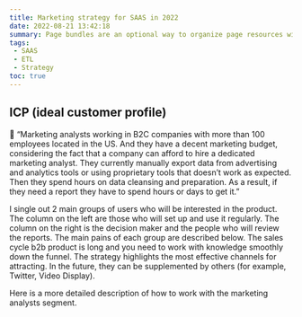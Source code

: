 ```yaml
---
title: Marketing strategy for SAAS in 2022
date: 2022-08-21 13:42:18
summary: Page bundles are an optional way to organize page resources within Hugo. You can opt-in to using page
tags:
 - SAAS
 - ETL
 - Strategy
toc: true
---
```


## ICP (ideal customer profile)

📍 “Marketing analysts working in B2C companies with more than 100 employees located in the US. And they have a decent marketing budget, considering the fact that a company can afford to hire a dedicated marketing analyst. They currently manually export data from advertising and analytics tools or using proprietary tools that doesn’t work as expected. Then they spend hours on data cleansing and preparation. As a result, if they need a report they have to spend hours or days to get it.”

I single out 2 main groups of users who will be interested in the product. The column on the left are those who will set up and use it regularly. The column on the right is the decision maker and the people who will review the reports. The main pains of each group are described below.
The sales cycle b2b product is long and you need to work with knowledge smoothly down the funnel. The strategy highlights the most effective channels for attracting. In the future, they can be supplemented by others (for example, Twitter, Video Display).

Here is a more detailed description of how to work with the marketing analysts segment.